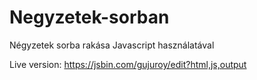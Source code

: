 # Negyzetek-sorban
Négyzetek sorba rakása Javascript használatával

Live version: https://jsbin.com/gujuroy/edit?html,js,output
